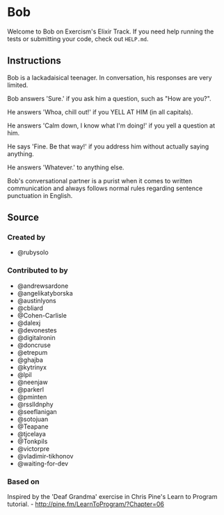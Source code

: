 # Bob

Welcome to Bob on Exercism's Elixir Track.
If you need help running the tests or submitting your code, check out `HELP.md`.

## Instructions

Bob is a lackadaisical teenager. In conversation, his responses are very limited.

Bob answers 'Sure.' if you ask him a question, such as "How are you?".

He answers 'Whoa, chill out!' if you YELL AT HIM (in all capitals).

He answers 'Calm down, I know what I'm doing!' if you yell a question at him.

He says 'Fine. Be that way!' if you address him without actually saying
anything.

He answers 'Whatever.' to anything else.

Bob's conversational partner is a purist when it comes to written communication and always follows normal rules regarding sentence punctuation in English.

## Source

### Created by

- @rubysolo

### Contributed to by

- @andrewsardone
- @angelikatyborska
- @austinlyons
- @cbliard
- @Cohen-Carlisle
- @dalexj
- @devonestes
- @digitalronin
- @doncruse
- @etrepum
- @ghajba
- @kytrinyx
- @lpil
- @neenjaw
- @parkerl
- @pminten
- @rsslldnphy
- @seeflanigan
- @sotojuan
- @Teapane
- @tjcelaya
- @Tonkpils
- @victorpre
- @vladimir-tikhonov
- @waiting-for-dev

### Based on

Inspired by the 'Deaf Grandma' exercise in Chris Pine's Learn to Program tutorial. - http://pine.fm/LearnToProgram/?Chapter=06